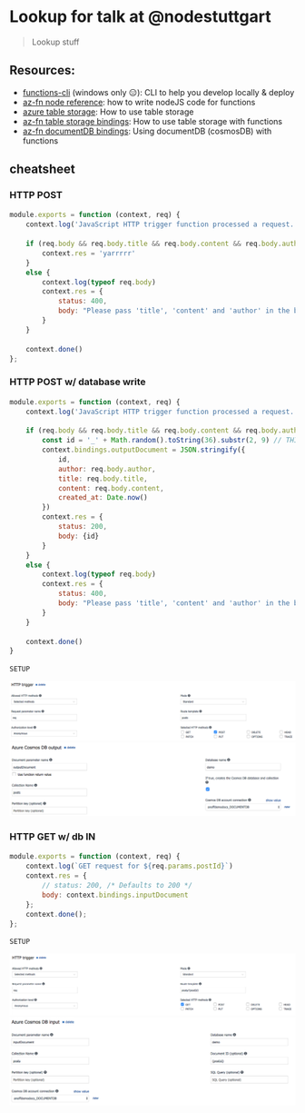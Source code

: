 # Lookup for talk at @nodestuttgart
> Lookup stuff

## Resources:
* [functions-cli](https://www.npmjs.com/package/azure-functions-core-tools) (windows only 😑): CLI to help you develop locally & deploy
* [az-fn node reference](https://docs.microsoft.com/en-us/azure/azure-functions/functions-reference-node): how to write nodeJS code for functions
* [azure table storage](https://docs.microsoft.com/en-us/azure/storage/storage-nodejs-how-to-use-table-storage): How to use table storage
* [az-fn table storage bindings](https://docs.microsoft.com/en-us/azure/azure-functions/functions-bindings-storage-table): How to use table storage with functions
* [az-fn documentDB bindings](https://docs.microsoft.com/en-us/azure/azure-functions/functions-bindings-documentdb#using-a-documentdb-api-input-binding): Using documentDB (cosmosDB) with functions


## cheatsheet

### HTTP POST

```javascript
module.exports = function (context, req) {
    context.log('JavaScript HTTP trigger function processed a request.')

    if (req.body && req.body.title && req.body.content && req.body.author) {
        context.res = 'yarrrrr'
    }
    else {
        context.log(typeof req.body)
        context.res = {
            status: 400,
            body: "Please pass 'title', 'content' and 'author' in the body"
        }
    }

    context.done()
};
```

### HTTP POST w/ database write

```javascript
module.exports = function (context, req) {
    context.log('JavaScript HTTP trigger function processed a request.')

    if (req.body && req.body.title && req.body.content && req.body.author) {
        const id = '_' + Math.random().toString(36).substr(2, 9) // THIS IS NOT GOOD
        context.bindings.outputDocument = JSON.stringify({ 
            id,
            author: req.body.author,
            title: req.body.title,
            content: req.body.content,
            created_at: Date.now()
        })
        context.res = {
            status: 200,
            body: {id}
        }
    }
    else {
        context.log(typeof req.body)
        context.res = {
            status: 400,
            body: "Please pass 'title', 'content' and 'author' in the body"
        }
    }

    context.done()
}
```

`SETUP`

![](http_post.png)
![](http_post_db.png)

### HTTP GET w/ db IN

```javascript
module.exports = function (context, req) {
    context.log(`GET request for ${req.params.postId}`)
    context.res = {
        // status: 200, /* Defaults to 200 */
        body: context.bindings.inputDocument
    };
    context.done();
};
```

`SETUP`

![](http_get.png)
![](http_get_db.png)

